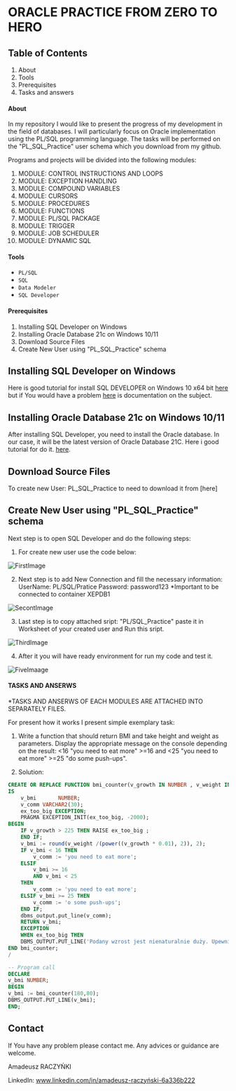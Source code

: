# ORACLE PRACTICE FROM ZERO TO HERO


## Table of Contents 
1. About
2. Tools
3. Prerequisites
4. Tasks and answers


#### About

In my repository I would like to present the progress of my development in the field of databases. I will particularly focus on Oracle implementation using the PL/SQL programming language. The tasks will be performed on the "PL_SQL_Practice" user schema which you download from my github.

Programs and projects will be divided into the following modules:

1. MODULE: CONTROL INSTRUCTIONS AND LOOPS
2. MODULE: EXCEPTION HANDLING
3. MODULE: COMPOUND VARIABLES
4. MODULE: CURSORS
5. MODULE: PROCEDURES
6. MODULE: FUNCTIONS
7. MODULE: PL/SQL PACKAGE
8. MODULE: TRIGGER
9. MODULE: JOB SCHEDULER
10. MODULE: DYNAMIC SQL


#### Tools 

* `PL/SQL`
* `SQL`
* `Data Modeler`
* `SQL Developer`

#### Prerequisites

1. Installing SQL Developer on Windows
2. Installing Oracle Database 21c on Windows 10/11 
3. Download Source Files
5. Create New User using "PL_SQL_Practice" schema




## Installing SQL Developer on Windows

 Here is good tutorial for install SQL DEVELOPER on Windows 10 x64 bit [here](https://www.youtube.com/watch?v=zliF8kXVmeE) but if You would have a problem [here](https://docs.oracle.com/en/database/oracle/sql-developer/22.2/rptug/sql-developer-concepts-usage.html#GUID-156BEBA3-2F9B-4CE0-8E91-728581FF46AB) is documentation on the subject. 

## Installing Oracle Database 21c on Windows 10/11 

After installing SQL Developer, you need to install the Oracle database. In our case, it will be the latest version of Oracle Database 21C. Here i good tutorial for do it.  [here](https://www.youtube.com/watch?v=-h2NJmake20). 

## Download Source Files

To create new User: PL_SQL_Practice to need to download it from [here]


## Create New User using "PL_SQL_Practice" schema

Next step is to open SQL Developer and do the following steps:
1. For create new user use the code below: 

![FirstImage](https://user-images.githubusercontent.com/125867556/221382674-ed3d9b75-4de6-4b6f-8dc6-c08e6d7bc5f6.png)

2. Next step is to add New Connection and fill the necessary information:
UserName: PL/SQL/Pratice
Password: password123
*Important to be connected to container XEPDB1

![SecontImage](https://user-images.githubusercontent.com/125867556/221382841-9e3a4f9c-28ae-4db2-a02d-3cad1876be87.JPG)

3. Last step is to copy attached sript: "PL/SQL_Practice" paste it in Worksheet of your created user and Run this sript. 

![ThirdImage](https://user-images.githubusercontent.com/125867556/221383093-7a27805c-88a4-4803-ae66-4923a7be2c2c.JPG)

4. After it you will have ready environment for run my code and test it.

![FiveImaage](https://user-images.githubusercontent.com/125867556/221383230-ddcdbd53-fe32-4bd5-b54a-00c08ebdbce8.JPG)

#### TASKS AND ANSERWS

*TASKS AND ANSERWS OF EACH MODULES ARE ATTACHED INTO SEPARATELY FILES.

For present how it works I present simple exemplary task:

1. Write a function that should return BMI and take height and weight as parameters. Display the appropriate message on the console depending on the result:
<16 "you need to eat more" >=16 and <25 "you need to eat more" >=25 "do some push-ups".

2. Solution: 

```sql
CREATE OR REPLACE FUNCTION bmi_counter(v_growth IN NUMBER , v_weight IN NUMBER) RETURN NUMBER
IS
    v_bmi       NUMBER;
    v_comm VARCHAR2(30);
    ex_too_big EXCEPTION;
    PRAGMA EXCEPTION_INIT(ex_too_big, -2000);
BEGIN
    IF v_growth > 225 THEN RAISE ex_too_big ;
    END IF;
    v_bmi := round(v_weight /(power((v_growth * 0.01), 2)), 2);
    IF v_bmi < 16 THEN
        v_comm := 'you need to eat more';
    ELSIF
        v_bmi >= 16
        AND v_bmi < 25
    THEN
        v_comm := 'you need to eat more';
    ELSIF v_bmi >= 25 THEN
        v_comm := 'o some push-ups';
    END IF;
    dbms_output.put_line(v_comm);
    RETURN v_bmi;
    EXCEPTION 
    WHEN ex_too_big THEN 
    DBMS_OUTPUT.PUT_LINE('Podany wzrost jest nienaturalnie duży. Upewnij sie i podaj poprawny wzrost');
END bmi_counter;
/

-- Program call
DECLARE
v_bmi NUMBER;
BEGIN
v_bmi := bmi_counter(180,80);
DBMS_OUTPUT.PUT_LINE(v_bmi);
END;

```


## Contact

If You have any problem please contact me. Any advices or guidance are welcome.

Amadeusz RACZYŃKI

LinkedIn: www.linkedin.com/in/amadeusz-raczyński-6a336b222





